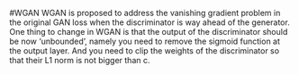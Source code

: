 #WGAN
WGAN is proposed to address the vanishing gradient problem in the original GAN loss when the discriminator is way ahead of the generator. One thing to change in WGAN is that the output of the discriminator should be now ‘unbounded’, namely you need to remove the sigmoid function at the output layer. And you need to clip the weights of the discriminator so that their L1 norm is not bigger than c.
